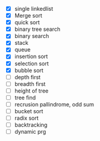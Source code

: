 * [X] single linkedlist
* [X] Merge sort
* [X] quick sort
* [X] binary tree search
* [X] binary search
* [X] stack
* [X] queue
* [X] insertion sort
* [X] selection sort
* [X] bubble sort
* [ ] depth first
* [ ] breadth first
* [ ] height of tree
* [ ] tree find
* [ ] recrusion pallindrome, odd sum
* [ ] bucket sort
* [ ] radix sort
* [ ] backtracking
* [ ] dynamic prg
